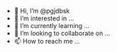 - 👋 Hi, I’m @pgjdbsk
- 👀 I’m interested in ...
- 🌱 I’m currently learning ...
- 💞️ I’m looking to collaborate on ...
- 📫 How to reach me ...

<!---
pgjdbsk/pgjdbsk is a ✨ special ✨ repository because its `README.md` (this file) appears on your GitHub profile.
You can click the Preview link to take a look at your changes.
--->
